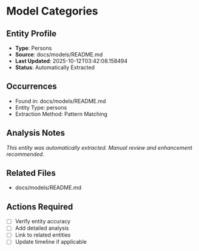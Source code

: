 # Model Categories

## Entity Profile
- **Type**: Persons
- **Source**: docs/models/README.md
- **Last Updated**: 2025-10-12T03:42:08.158494
- **Status**: Automatically Extracted

## Occurrences
- Found in: docs/models/README.md
- Entity Type: persons
- Extraction Method: Pattern Matching

## Analysis Notes
*This entity was automatically extracted. Manual review and enhancement recommended.*

## Related Files
- docs/models/README.md

## Actions Required
- [ ] Verify entity accuracy
- [ ] Add detailed analysis
- [ ] Link to related entities
- [ ] Update timeline if applicable
